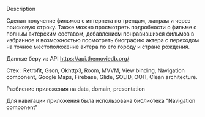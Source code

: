 Description

Сделал получение фильмов с интернета по трендам, жанрам и через поисковую строку. Также можно
просмотреть подробности о фильме с полным актерским составом, добавлением
понравившихся фильмов в избранное и возможностью посмотреть биографию актера с переходом на точное
местоположение актера по его городу и стране рождения.

Данные беру из API https://api.themoviedb.org/

Стек : Retrofit, Gson, Okhttp3, Room, MVVM, View binding, Navigation component, Google Maps, Firebase,
Glide, SOLID, OOП, Clean architecture.

Разбиение приложения на data, domain, presentation

Для навигации приложения была использована библиотека "Navigation component"
